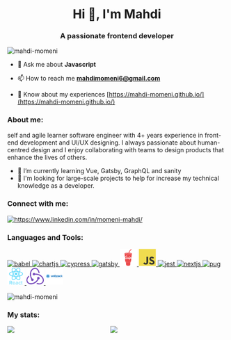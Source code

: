 <h1 align="center">Hi 👋, I'm Mahdi</h1>
<h3 align="center">A passionate frontend developer</h3>

<p align="left"> <img src="https://komarev.com/ghpvc/?username=mahdi-momeni&label=Profile%20views&color=0e75b6&style=flat" alt="mahdi-momeni" /> </p>

- 💬 Ask me about **Javascript**

- 📫 How to reach me **mahdimomeni6@gmail.com**

- 📄 Know about my experiences [https://mahdi-momeni.github.io/](https://mahdi-momeni.github.io/)


<h3>About me:</h3>
<p>
self and agile learner software engineer with 4+ years experience in front-end development and UI/UX designing.
I always passionate about human-centred design and I enjoy collaborating with teams to design products that enhance the lives of others.
</p>

<!-- - 🔭 I’m implementing features in my daily work using JavaScript stack specifically **Node.js and React/Nextjs** -->
- 🌱 I’m currently learning Vue, Gatsby, GraphQL and sanity
- 👯 I'm looking for large-scale projects to help for increase my technical knowledge as a developer.
<!-- - ⚡ Fun fact: Do not get intimidated by number of repositories I'm forking, I'm an avid and voracious code reader, reading source codes to discover patterns that are applicable in scalable softwares and systems. -->

<h3 align="left">Connect with me:</h3>
<p align="left">
<a href="https://www.linkedin.com/in/momeni-mahdi/" target="blank"><img align="center" src="https://raw.githubusercontent.com/rahuldkjain/github-profile-readme-generator/master/src/images/icons/Social/linked-in-alt.svg" alt="https://www.linkedin.com/in/momeni-mahdi/" height="30" width="40" /></a>
</p>

<h3 align="left">Languages and Tools:</h3>
<p align="left"> <a href="https://babeljs.io/" target="_blank" rel="noreferrer"> <img src="https://www.vectorlogo.zone/logos/babeljs/babeljs-icon.svg" alt="babel" width="40" height="40"/> </a> <a href="https://www.chartjs.org" target="_blank" rel="noreferrer"> <img src="https://www.chartjs.org/media/logo-title.svg" alt="chartjs" width="40" height="40"/> </a> <a href="https://www.cypress.io" target="_blank" rel="noreferrer"> <img src="https://raw.githubusercontent.com/simple-icons/simple-icons/6e46ec1fc23b60c8fd0d2f2ff46db82e16dbd75f/icons/cypress.svg" alt="cypress" width="40" height="40"/> </a> <a href="https://www.gatsbyjs.com/" target="_blank" rel="noreferrer"> <img src="https://www.vectorlogo.zone/logos/gatsbyjs/gatsbyjs-icon.svg" alt="gatsby" width="40" height="40"/> </a> <a href="https://gulpjs.com" target="_blank" rel="noreferrer"> <img src="https://raw.githubusercontent.com/devicons/devicon/master/icons/gulp/gulp-plain.svg" alt="gulp" width="40" height="40"/> </a> <a href="https://developer.mozilla.org/en-US/docs/Web/JavaScript" target="_blank" rel="noreferrer"> <img src="https://raw.githubusercontent.com/devicons/devicon/master/icons/javascript/javascript-original.svg" alt="javascript" width="40" height="40"/> </a> <a href="https://jestjs.io" target="_blank" rel="noreferrer"> <img src="https://www.vectorlogo.zone/logos/jestjsio/jestjsio-icon.svg" alt="jest" width="40" height="40"/> </a> <a href="https://nextjs.org/" target="_blank" rel="noreferrer"> <img src="https://cdn.worldvectorlogo.com/logos/nextjs-2.svg" alt="nextjs" width="40" height="40"/> </a> <a href="https://pugjs.org" target="_blank" rel="noreferrer"> <img src="https://cdn.worldvectorlogo.com/logos/pug.svg" alt="pug" width="40" height="40"/> </a> <a href="https://reactjs.org/" target="_blank" rel="noreferrer"> <img src="https://raw.githubusercontent.com/devicons/devicon/master/icons/react/react-original-wordmark.svg" alt="react" width="40" height="40"/> </a> <a href="https://redux.js.org" target="_blank" rel="noreferrer"> <img src="https://raw.githubusercontent.com/devicons/devicon/master/icons/redux/redux-original.svg" alt="redux" width="40" height="40"/> </a> <a href="https://webpack.js.org" target="_blank" rel="noreferrer"> <img src="https://raw.githubusercontent.com/devicons/devicon/d00d0969292a6569d45b06d3f350f463a0107b0d/icons/webpack/webpack-original-wordmark.svg" alt="webpack" width="40" height="40"/> </a> </p>

<p><img align="center" src="https://github-readme-stats.vercel.app/api/top-langs?username=mahdi-momeni&show_icons=true&theme=dracula&locale=en&layout=compact" alt="mahdi-momeni" /></p>


<h3>My stats:</h3>
<!-- Github stats -->

<img align="left" width="47%" src="https://github-readme-stats.vercel.app/api?username=mahdi-momeni&show_icons=true&theme=react&border_color=61dafb&hide_border=true" />

<img align="left" width="47%" src="https://github-readme-stats.vercel.app/api/top-langs/?username=mahdi-momeni&hide=c%23,powershell,Mathematica,Ruby,Objective-C,Objective-C%2b%2b,Cuda&title_color=61dafb&text_color=ffffff&icon_color=61dafb&bg_color=20232a&langs_count=8&layout=compact&border_color=61dafb&hide_border=true" />
<!-- End of stats -->

<!-- Graph -->
<!-- <img src="https://activity-graph.herokuapp.com/graph?username=mahdi-momeni&theme=react-dark&bg_color=20232a&hide_border=true" width="100%"/>  -->
<!-- End of Graph -->
